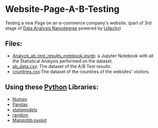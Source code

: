 # Website-Page-A-B-Testing
Testing a new Page on an e-commerce company's website.
(part of 3rd stage of [Data Analysis Nanodegree](https://egfwd.com/specializtion/data-analysis-advanced/) powered by [Udacity](https://www.udacity.com/))

## Files:
* [Analyze_ab_test_results_notebook.ipynb](https://github.com/Nour-Ibrahim-1290/Website-Page-A-B-Testing/blob/main/Analyze_ab_test_results_notebook.ipynb): a Jupyter Notebook with all the Statistical Analysis performed on the dataset.
* [ab_data.csv](https://github.com/Nour-Ibrahim-1290/Website-Page-A-B-Testing/blob/main/ab_data.csv): The dataset of the A/B Test results.
* [countries.csv](https://github.com/Nour-Ibrahim-1290/Website-Page-A-B-Testing/blob/main/countries.csv):The dataset of the countries of the websites' visitors.

## Using these [Python](https://www.python.org/) Libraries:
* [Numpy]()
* [Pandas](https://pandas.pydata.org/docs/)
* [statsmodels](https://www.statsmodels.org/stable/index.html)
* [random](https://docs.python.org/3/library/random.html)
* [Matplotlib.pyplot](https://matplotlib.org/stable/users/index.html)
